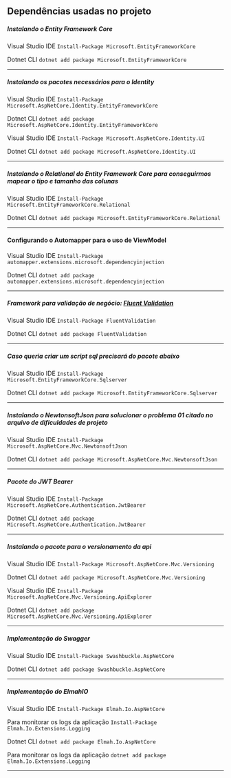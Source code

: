 ## Dependências usadas no projeto

##### Instalando o Entity Framework Core

Visual Studio IDE
`Install-Package Microsoft.EntityFrameworkCore`

Dotnet CLI
`dotnet add package Microsoft.EntityFrameworkCore`


------------


##### Instalando os pacotes necessários para o Identity

Visual Studio IDE
`Install-Package Microsoft.AspNetCore.Identity.EntityFrameworkCore`

Dotnet CLI
`dotnet add package Microsoft.AspNetCore.Identity.EntityFrameworkCore`

Visual Studio IDE
`Install-Package Microsoft.AspNetCore.Identity.UI`

Dotnet CLI
`dotnet add package Microsoft.AspNetCore.Identity.UI`


------------


##### Instalando o Relational do Entity Framework Core para conseguirmos mapear o tipo e tamanho das colunas

Visual Studio IDE
`Install-Package Microsoft.EntityFrameworkCore.Relational`

Dotnet CLI
`dotnet add package Microsoft.EntityFrameworkCore.Relational`


------------


#### Configurando o Automapper para o uso de ViewModel

Visual Studio IDE
`Install-Package automapper.extensions.microsoft.dependencyinjection`

Dotnet CLI
`dotnet add package automapper.extensions.microsoft.dependencyinjection`


------------


##### Framework para validação de negócio: [Fluent Validation](http://https://docs.fluentvalidation.net/en/latest/installation.html "Fluent Validation")

Visual Studio IDE
`Install-Package FluentValidation`

Dotnet CLI
`dotnet add package FluentValidation`


------------


##### Caso queria criar um script sql precisará do pacote abaixo

Visual Studio IDE
`Install-Package Microsoft.EntityFrameworkCore.Sqlserver`

Dotnet CLI
`dotnet add package Microsoft.EntityFrameworkCore.Sqlserver`


------------


##### Instalando o NewtonsoftJson para solucionar o problema 01 citado no arquivo de dificuldades de projeto

Visual Studio IDE
`Install-Package Microsoft.AspNetCore.Mvc.NewtonsoftJson`

Dotnet CLI
`dotnet add package Microsoft.AspNetCore.Mvc.NewtonsoftJson`


------------


##### Pacote do JWT Bearer

Visual Studio IDE
`Install-Package Microsoft.AspNetCore.Authentication.JwtBearer`

Dotnet CLI
`dotnet add package Microsoft.AspNetCore.Authentication.JwtBearer`


------------


##### Instalando o pacote para o versionamento da api

Visual Studio IDE
`Install-Package Microsoft.AspNetCore.Mvc.Versioning`

Dotnet CLI
`dotnet add package Microsoft.AspNetCore.Mvc.Versioning`

Visual Studio IDE
`Install-Package Microsoft.AspNetCore.Mvc.Versioning.ApiExplorer`

Dotnet CLI
`dotnet add package Microsoft.AspNetCore.Mvc.Versioning.ApiExplorer`


------------


##### Implementação do Swagger

Visual Studio IDE
`Install-Package Swashbuckle.AspNetCore`

Dotnet CLI
`dotnet add package Swashbuckle.AspNetCore`


------------


##### Implementação do ElmahIO

Visual Studio IDE
`Install-Package Elmah.Io.AspNetCore`

Para monitorar os logs da aplicação
`Install-Package Elmah.Io.Extensions.Logging`

Dotnet CLI
`dotnet add package Elmah.Io.AspNetCore`

Para monitorar os logs da aplicação
`dotnet add package Elmah.Io.Extensions.Logging`


------------
